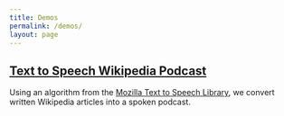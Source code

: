 ```yaml
---
title: Demos
permalink: /demos/
layout: page
---
```


## [Text to Speech Wikipedia Podcast](/demos/tts-wikipedia-podcast/)

Using an algorithm from the [Mozilla Text to Speech Library](https://github.com/mozilla/TTS), we convert written Wikipedia articles into a spoken podcast.


